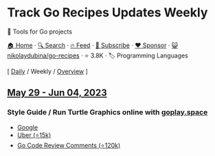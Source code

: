 # Track Go Recipes Updates Weekly

🦩 Tools for Go projects

[🏠 Home](/README.md) · [🔍 Search](https://www.trackawesomelist.com/search/) · [🔥 Feed](https://www.trackawesomelist.com/nikolaydubina/go-recipes/week/rss.xml) · [📮 Subscribe](https://trackawesomelist.us17.list-manage.com/subscribe?u=d2f0117aa829c83a63ec63c2f&id=36a103854c) · [❤️  Sponsor](https://github.com/sponsors/theowenyoung) · [😺 nikolaydubina/go-recipes](https://github.com/nikolaydubina/go-recipes) · ⭐ 3.8K · 🏷️ Programming Languages

[ [Daily](/content/nikolaydubina/go-recipes/README.md) / Weekly / [Overview](/content/nikolaydubina/go-recipes/readme/README.md) ]

## [May 29 - Jun 04, 2023](/content/2023/22/README.md)

### Style Guide / Run Turtle Graphics online with [goplay.space](https://goplay.space/#wT_eZWJT69)

*   [Google](https://google.github.io/styleguide/go)
*   [Uber (⭐15k)](https://github.com/uber-go/guide)
*   [Go Code Review Comments (⭐120k)](https://github.com/golang/go/wiki/CodeReviewComments)